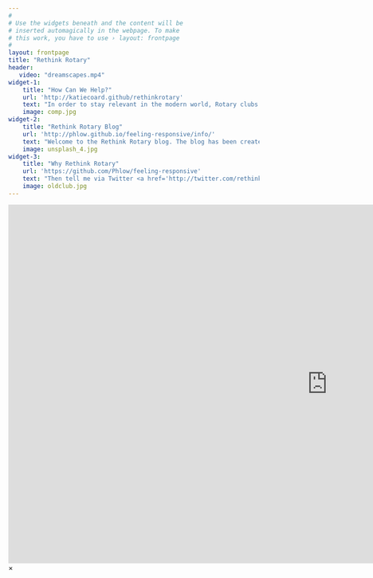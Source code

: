 ```yaml
---
#
# Use the widgets beneath and the content will be
# inserted automagically in the webpage. To make
# this work, you have to use › layout: frontpage
#
layout: frontpage
title: "Rethink Rotary"
header:
   video: "dreamscapes.mp4"
widget-1:
    title: "How Can We Help?"
    url: 'http://katiecoard.github/rethinkrotary'
    text: "In order to stay relevant in the modern world, Rotary clubs and Rotarians worldwide need to be open to change. However, sometimes it's hard to know where to go for the right advice. That's where Rethink Rotary comes in!<br><br>We offer a multitude of services to help Rotary clubs embrace the change and make sure it works for them. Some popular services are website design, social media management, workshops and our special Club Health Check. Contact us with any questions you may have about our services"
    image: comp.jpg
widget-2:
    title: "Rethink Rotary Blog"
    url: 'http://phlow.github.io/feeling-responsive/info/'
    text: "Welcome to the Rethink Rotary blog. The blog has been created to encourage conversation amongst Rotarians on how to change their club for the better while retaining what makes Rotary Rotary. <br><br>Posts focus on things such as rethinking meeting structure, improving your club website, managing social media and generally looking at your club critically for the aspects that need to be improved. The goal is to make Rotary the best it can be so future generations can enjoy all it offers and provides to the world."
    image: unsplash_4.jpg
widget-3:
    title: "Why Rethink Rotary"
    url: 'https://github.com/Phlow/feeling-responsive'
    text: "Then tell me via Twitter <a href='http://twitter.com/rethinkingrotary'>@rethinkrotary</a>."
    image: oldclub.jpg
---
```


<div id="videoModal" class="reveal-modal large" data-reveal="">
  <div class="flex-video widescreen vimeo" style="display: block;">
    <iframe width="1280" height="720" src="https://www.youtube.com/embed/3b5zCFSmVvU" frameborder="0" allowfullscreen></iframe>
  </div>
  <a class="close-reveal-modal">&#215;</a>
</div>
